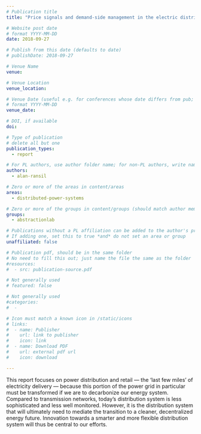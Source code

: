 ```yaml
---
# Publication title
title: "Price signals and demand-side management in the electric distribution and retail system"

# Website post date
# format YYYY-MM-DD
date: 2018-09-27

# Publish from this date (defaults to date)
# publishDate: 2018-09-27

# Venue Name
venue: 

# Venue Location
venue_location:

# Venue Date (useful e.g. for conferences whose date differs from pub; defaults to date)
# format YYYY-MM-DD
venue_date:

# DOI, if available
doi:

# Type of publication
# delete all but one
publication_types:
  - report

# For PL authors, use author folder name; for non-PL authors, write name as in paper within ""
authors:
  - alan-ransil

# Zero or more of the areas in content/areas
areas:
  - distributed-power-systems

# Zero or more of the groups in content/groups (should match author membership)
groups:
  - abstractionlab

# Publications without a PL affiliation can be added to the author's profile without showing up elsewhere
# If adding one, set this to true *and* do not set an area or group
unaffiliated: false

# Publication pdf, should be in the same folder
# No need to fill this out; just name the file the same as the folder
#resources:
#  - src: publication-source.pdf

# Not generally used
# featured: false

# Not generally used
#categories:
#  -

# Icon must match a known icon in /static/icons
# links:
#  - name: Publisher
#    url: link to publisher
#    icon: link
#  - name: Download PDF
#    url: external pdf url
#    icon: download

---
```


This report focuses on power distribution and retail — the ‘last few miles’ of electricity delivery — because this portion of the power grid in particular must be transformed if we are to decarbonize our energy system. Compared to transmission networks, today’s distribution system is less sophisticated and less well monitored. However, it is the distribution system that will ultimately need to mediate the transition to a cleaner, decentralized energy future. Innovation towards a smarter and more flexible distribution system will thus be central to our efforts.
